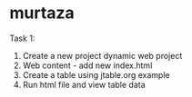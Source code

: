 # murtaza

Task 1: 
1. Create a new project dynamic web project
2. Web content - add new index.html 
3. Create a table using jtable.org example 
4. Run html file and view table data
